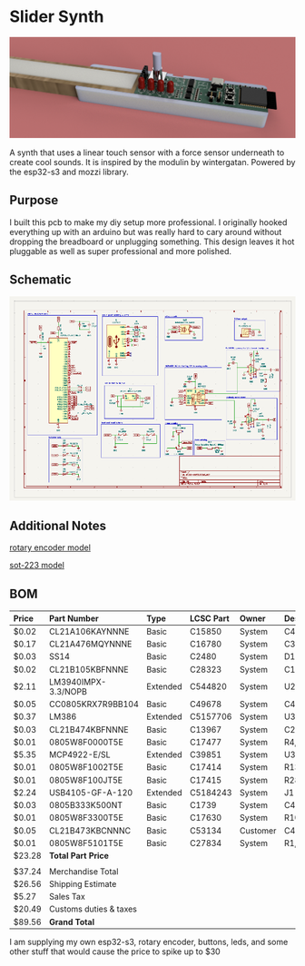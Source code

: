 # Slider Synth

![alt text](slider_synth_v9.png)

A synth that uses a linear touch sensor with a force sensor underneath to create cool sounds. It is inspired by the modulin by wintergatan. Powered by the esp32-s3 and mozzi library.

## Purpose

I built this pcb to make my diy setup more professional. I originally hooked everything up with an arduino but was really hard to cary around without dropping the breadboard or unplugging something. This design leaves it hot pluggable as well as super professional and more polished. 

## Schematic

![alt text](image.png)

## Additional Notes

[rotary encoder model](https://github.com/KiCad/kicad-packages3D/issues/547)

[sot-223 model](https://grabcad.com/library/discrete-smd-1/details?folder_id=1300113)

## BOM

| Price  | Part Number            | Type     | LCSC Part   | Owner    | Designators          |   Qty | Manufacturer   |
|:-------|:-----------------------|:---------|:------------|:---------|:---------------------|------:|:---------------|
| $0.02  | CL21A106KAYNNNE        | Basic    | C15850      | System   | C4                   |     2 | JLCPCB         |
| $0.17  | CL21A476MQYNNNE        | Basic    | C16780      | System   | C3,C43,C45           |     6 | JLCPCB         |
| $0.03  | SS14                   | Basic    | C2480       | System   | D1                   |     2 | JLCPCB         |
| $0.02  | CL21B105KBFNNNE        | Basic    | C28323      | System   | C1                   |     2 | JLCPCB         |
| $2.11  | LM3940IMPX-3.3/NOPB    | Extended | C544820     | System   | U2                   |     2 | JLCPCB         |
| $0.05  | CC0805KRX7R9BB104      | Basic    | C49678      | System   | C48,C49,C5,C50,C6,C7 |    12 | JLCPCB         |
| $0.37  | LM386                  | Extended | C5157706    | System   | U33,U34              |     4 | JLCPCB         |
| $0.03  | CL21B474KBFNNNE        | Basic    | C13967      | System   | C2                   |     2 | JLCPCB         |
| $0.01  | 0805W8F0000T5E         | Basic    | C17477      | System   | R4,R5,R6             |     6 | JLCPCB         |
| $5.35  | MCP4922-E/SL           | Extended | C39851      | System   | U32                  |     2 | JLCPCB         |
| $0.01  | 0805W8F1002T5E         | Basic    | C17414      | System   | R13,R3               |     4 | JLCPCB         |
| $0.01  | 0805W8F100JT5E         | Basic    | C17415      | System   | R28,R29              |     4 | JLCPCB         |
| $2.24  | USB4105-GF-A-120       | Extended | C5184243    | System   | J1                   |     2 | JLCPCB         |
| $0.03  | 0805B333K500NT         | Basic    | C1739       | System   | C42,C44              |     4 | JLCPCB         |
| $0.01  | 0805W8F3300T5E         | Basic    | C17630      | System   | R10,R11,R8,R9        |     8 | JLCPCB         |
| $0.05  | CL21B473KBCNNNC        | Basic    | C53134      | Customer | C46,C47              |     4 | JLCPCB         |
| $0.01  | 0805W8F5101T5E         | Basic    | C27834      | System   | R1,R2                |     4 | JLCPCB         |
| $23.28 | **Total Part Price**   |          |             |          |                      |       |                |
|        |                        |          |             |          |                      |       |                |
| $37.24 | Merchandise Total      |          |             |          |                      |       |                |
| $26.56 | Shipping Estimate      |          |             |          |                      |       |                |
| $5.27  | Sales Tax              |          |             |          |                      |       |                |
| $20.49 | Customs duties & taxes |          |             |          |                      |       |                |
| $89.56 | **Grand Total**        |          |             |          |                      |       |                |

I am supplying my own esp32-s3, rotary encoder, buttons, leds, and some other stuff that would cause the price to spike up to $30
